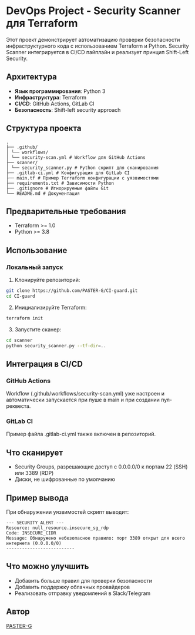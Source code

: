 # DevOps Project - Security Scanner для Terraform

Этот проект демонстрирует автоматизацию проверки безопасности инфраструктурного кода с использованием Terraform и Python. Security Scanner интегрируется в CI/CD пайплайн и реализует принцип Shift-Left Security.

## Архитектура

- **Язык программирования**: Python 3
- **Инфраструктура**: Terraform
- **CI/CD**: GitHub Actions, GitLab CI
- **Безопасность**: Shift-left security approach

## Структура проекта
```
.
├── .github/
│ └── workflows/
│ └── security-scan.yml # Workflow для GitHub Actions
├── scanner/
│ └── security_scanner.py # Python скрипт для сканирования
├── .gitlab-ci.yml # Конфигурация для GitLab CI
├── main.tf # Пример Terraform конфигурации с уязвимостями
├── requirements.txt # Зависимости Python
├── .gitignore # Игнорируемые файлы Git
└── README.md # Документация
```

## Предварительные требования

- Terraform >= 1.0
- Python >= 3.8

## Использование

### Локальный запуск

1. Клонируйте репозиторий:
```bash
git clone https://github.com/PASTER-G/CI-guard.git
cd CI-guard
```
2. Инициализируйте Terraform:
```bash
terraform init
```
3. Запустите сканер:
```bash
cd scanner
python security_scanner.py --tf-dir=..
```

## Интеграция в CI/CD
### GitHub Actions
Workflow (.github/workflows/security-scan.yml) уже настроен и автоматически запускается при пуше в main и при создании пул-реквеста.

### GitLab CI
Пример файла .gitlab-ci.yml также включен в репозиторий.

## Что сканирует
- Security Groups, разрешающие доступ с 0.0.0.0/0 к портам 22 (SSH) или 3389 (RDP)
- Диски, не шифрованные по умолчанию

## Пример вывода
При обнаружении уязвимостей скрипт выводит:
```
--- SECURITY ALERT ---
Resource: null_resource.insecure_sg_rdp
Code: INSECURE_CIDR
Message: Обнаружено небезопасное правило: порт 3389 открыт для всего интернета (0.0.0.0/0)
--------------------------
```

## Что можно улучшить
- Добавить больше правил для проверки безопасности
- Добавить поддержку облачных провайдеров
- Реализовать отправку уведомлений в Slack/Telegram

## Автор
[PASTER-G](https://github.com/PASTER-G)